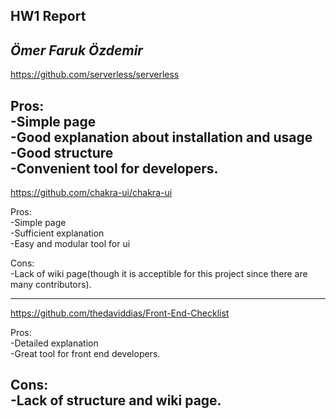 ## HW1 Report  

_Ömer Faruk Özdemir_
---  
https://github.com/serverless/serverless    

Pros:  
-Simple page  
-Good explanation about installation and usage  
-Good structure  
-Convenient tool for developers.  
---  
https://github.com/chakra-ui/chakra-ui  
  
Pros:  
-Simple page   
-Sufficient explanation  
-Easy and modular tool for ui  
  
Cons:  
-Lack of wiki page(though it is acceptible for this project since there are many contributors).
  
---  
https://github.com/thedaviddias/Front-End-Checklist  
  
Pros:  
-Detailed explanation  
-Great tool for front end developers.  
  
Cons:  
-Lack of structure and wiki page.  
---

